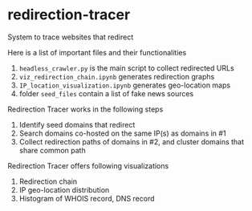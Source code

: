 # redirection-tracer
System to trace websites that redirect

Here is a list of important files and their functionalities
1. `headless_crawler.py` is the main script to collect redirected URLs
2. `viz_redirection_chain.ipynb` generates redirection graphs
3. `IP_location_visualization.ipynb` generates geo-location maps
4. folder `seed_files` contain a list of fake news sources


Redirection Tracer works in the following steps

1. Identify seed domains that redirect
2. Search domains co-hosted on the same IP(s) as domains in #1
3. Collect redirection paths of domains in #2, and cluster domains that share common path 

Redirection Tracer offers following visualizations

1. Redirection chain
2. IP geo-location distribution
3. Histogram of WHOIS record, DNS record